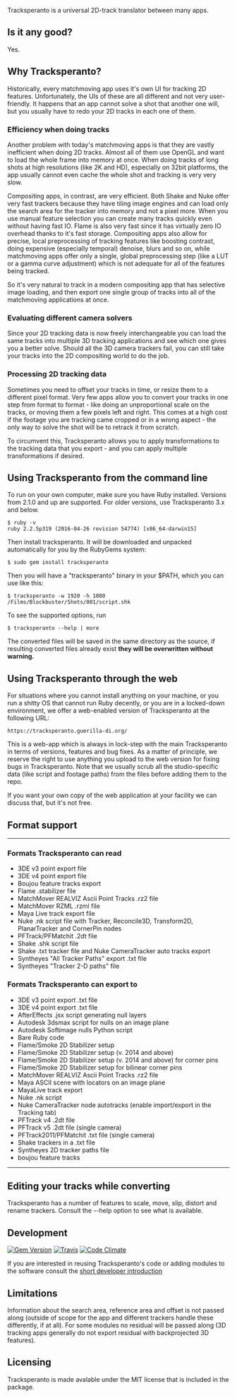 Tracksperanto is a universal 2D-track translator between many apps.

## Is it any good?

Yes.

## Why Tracksperanto?

Historically, every matchmoving app uses it's own UI for tracking 2D features.
Unfortunately, the UIs of these are all different and not very user-friendly. It happens
that an app cannot solve a shot that another one will, but you usually have to redo your 2D
tracks in each one of them.

### Efficiency when doing tracks

Another problem with today's matchmoving apps is that they are vastly inefficient when
doing 2D tracks. Almost all of them use OpenGL and want to load the whole frame into memory
at once. When doing tracks of long shots at high resolutions (like 2K and HD), especially
on 32bit platforms, the app usually cannot even cache the whole shot and tracking is very
very slow.

Compositing apps, in contrast, are very efficient. Both Shake and Nuke offer very
fast trackers because they have tiling image engines and can load only the search area
for the tracker into memory and not a pixel more. When you use manual feature selection 
you can create many tracks quickly even without having fast IO. Flame is also very fast
since it has virtually zero IO overhead thanks to it's fast storage. Compositing apps
also allow for precise, local preprocessing of tracking features like boosting contrast,
doing expensive (especially temporal) denoise, blurs and so on, while matchmoving apps
offer only a single, global preprocessing step (like a LUT or a gamma curve adjustment)
which is not adequate for all of the features being tracked.

So it's very natural to track in a modern compositing app that has selective image
loading, and then export one single group of tracks into all of the matchmoving
applications at once.

### Evaluating different camera solvers

Since your 2D tracking data is now freely interchangeable you can load the same tracks
into multiple 3D tracking applications and see which one gives you a better solve.
Should all the 3D camera trackers fail, you can still take your tracks into the 2D
compositing world to do the job. 

### Processing 2D tracking data

Sometimes you need to offset your tracks in time, or resize them to a different pixel format.
Very few apps allow you to convert your tracks in one step from format to format - like doing
an unproportional scale on the tracks, or moving them a few pixels left and right. This comes 
at a high cost if the footage you are tracking came cropped or in a wrong aspect - the only 
way to solve the shot will be to retrack it from scratch.

To circumvent this, Tracksperanto allows you to apply transformations to the tracking data
that you export - and you can apply multiple transformations if desired.

## Using Tracksperanto from the command line

To run on your own computer, make sure you have Ruby installed. Versions from 2.1.0
and up are supported. For older versions, use Tracksperanto 3.x and below.

    $ ruby -v
    ruby 2.2.5p319 (2016-04-26 revision 54774) [x86_64-darwin15]

Then install tracksperanto. It will be downloaded and unpacked automatically for you by the
RubyGems system:

    $ sudo gem install tracksperanto

Then you will have a "tracksperanto" binary in your $PATH, which you can use like this:

    $ tracksperanto -w 1920 -h 1080 /Films/Blockbuster/Shots/001/script.shk

To see the supported options, run

    $ tracksperanto --help | more

The converted files will be saved in the same directory as the source, if resulting
converted files already exist **they will be overwritten without warning.**

## Using Tracksperanto through the web

For situations where you cannot install anything on your machine, or you run a shitty OS that cannot
run Ruby decently, or you are in a locked-down environment, we offer a web-enabled version of
Tracksperanto at the following URL:

    https://tracksperanto.guerilla-di.org/

This is a web-app which is always in lock-step with the main Tracksperanto in terms of versions,
features and bug fixes. As a matter of principle, we reserve the right to use anything you upload
to the web version for fixing bugs in Tracksperanto. Note that we usually scrub all the studio-specific
data (like script and footage paths) from the files before adding them to the repo.

If you want your own copy of the web application at your facility we can discuss that, but it's not free.

## Format support

--- 
 
### Formats Tracksperanto can read
 
* 3DE v3 point export file
* 3DE v4 point export file
* Boujou feature tracks export
* Flame .stabilizer file
* MatchMover REALVIZ Ascii Point Tracks .rz2 file
* MatchMover RZML .rzml file
* Maya Live track export file
* Nuke .nk script file with Tracker, Reconcile3D, Transform2D, PlanarTracker and CornerPin nodes
* PFTrack/PFMatchit .2dt file
* Shake .shk script file
* Shake .txt tracker file and Nuke CameraTracker auto tracks export
* Syntheyes "All Tracker Paths" export .txt file
* Syntheyes "Tracker 2-D paths" file
 
### Formats Tracksperanto can export to
 
* 3DE v3 point export .txt file
* 3DE v4 point export .txt file
* AfterEffects .jsx script generating null layers
* Autodesk 3dsmax script for nulls on an image plane
* Autodesk Softimage nulls Python script
* Bare Ruby code
* Flame/Smoke 2D Stabilizer setup
* Flame/Smoke 2D Stabilizer setup (v. 2014 and above)
* Flame/Smoke 2D Stabilizer setup (v. 2014 and above) for corner pins
* Flame/Smoke 2D Stabilizer setup for bilinear corner pins
* MatchMover REALVIZ Ascii Point Tracks .rz2 file
* Maya ASCII scene with locators on an image plane
* MayaLive track export
* Nuke .nk script
* Nuke CameraTracker node autotracks (enable import/export in the Tracking tab)
* PFTrack v4 .2dt file
* PFTrack v5 .2dt file (single camera)
* PFTrack2011/PFMatchit .txt file (single camera)
* Shake trackers in a .txt file
* Syntheyes 2D tracker paths file
* boujou feature tracks
 
---


## Editing your tracks while converting

Tracksperanto has a number of features to scale, move, slip, distort and rename trackers.
Consult the --help option to see what is available.

## Development

[![Gem Version](https://badge.fury.io/rb/tracksperanto.svg)](http://badge.fury.io/rb/tracksperanto)
[![Travis](https://secure.travis-ci.org/guerilla-di/tracksperanto.png)](https://travis-ci.org/guerilla-di/tracksperanto)
[![Code Climate](https://codeclimate.com/github/guerilla-di/tracksperanto/badges/gpa.svg)](https://codeclimate.com/github/guerilla-di/tracksperanto)

If you are interested in reusing Tracksperanto's code or adding modules to the software consult
the [short developer introduction](https://github.com/guerilla-di/tracksperanto/blob/master/CONTRIBUTING.md)

## Limitations

Information about the search area, reference area and offset is not passed along (outside
of scope for the app and different trackers handle these differently, if at all). For some
modules no residual will be passed along (3D tracking apps generally do not export residual
with backprojected 3D features).

## Licensing

Tracksperanto is made avalable under the MIT license that is included in the package.
